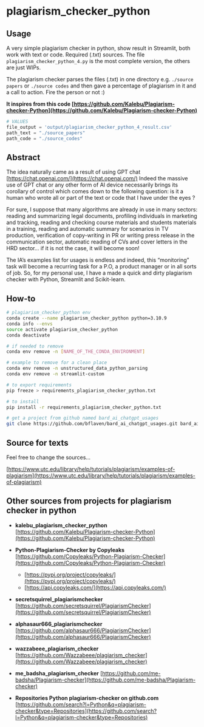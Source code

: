 # plagiarism_checker_python


## Usage
A very simple plagiarism checker in python, show result in Streamlit, both work with text or code. Required (.txt) sources. The file `plagiarism_checker_python_4.py` is the most complete version, the others are just WIPs.

The plagiarism checker parses the files (.txt) in one directory e.g. `./source papers` or `./source codes` and then gave a percentage of plagiarism in it and a call to action. Fire the person or not :)

__It inspires from this code [https://github.com/Kalebu/Plagiarism-checker-Python](https://github.com/Kalebu/Plagiarism-checker-Python)__

```python
# VALUES
file_output = 'output/plagiarism_checker_python_4_result.csv'
path_text = "./source_papers"
path_code = "./source_codes"
```


## Abstract
The idea naturally came as a result of using GPT chat [https://chat.openai.com/](https://chat.openai.com/) Indeed the massive use of GPT chat or any other form of AI device necessarily brings its corollary of control which comes down to the following question: is it a human who wrote all or part of the text or code that I have under the eyes ?

For sure, I suppose that many algorithms are already in use in many sectors: reading and summarizing legal documents, profiling individuals in marketing and tracking, reading and checking course materials and students materials in a training, reading and automatic summary for scenarios in TV production, verification of copy-writing in PR or writing press release in the communication sector, automatic reading of CVs and cover letters in the HRD sector… if it is not the case, it will become soon!

The IA’s examples list for usages is endless and indeed, this “monitoring” task will become a recurring task for a P.O, a product manager or in all sorts of job. So, for my personal use, I have a made a quick and dirty plagiarism checker with Python, Streamlit and Scikit-learn.




## How-to
```bash
# plagiarism_checker_python env
conda create --name plagiarism_checker_python python=3.10.9
conda info --envs
source activate plagiarism_checker_python
conda deactivate

# if needed to remove
conda env remove -n [NAME_OF_THE_CONDA_ENVIRONMENT]

# example to remove for a clean place
conda env remove -n unstructured_data_python_parsing
conda env remove -n streamlit-custom

# to export requirements
pip freeze > requirements_plagiarism_checker_python.txt

# to install
pip install -r requirements_plagiarism_checker_python.txt

# get a project from github named bard_ai_chatgpt_usages
git clone https://github.com/bflaven/bard_ai_chatgpt_usages.git bard_ai_chatgpt_usages

```


## Source for texts
Feel free to change the sources...

[https://www.utc.edu/library/help/tutorials/plagiarism/examples-of-plagiarism](https://www.utc.edu/library/help/tutorials/plagiarism/examples-of-plagiarism)



## Other sources from projects for plagiarism checker in python

- **kalebu_plagiarism_checker_python**
[https://github.com/Kalebu/Plagiarism-checker-Python](https://github.com/Kalebu/Plagiarism-checker-Python)



- **Python-Plagiarism-Checker by Copyleaks**
[https://github.com/Copyleaks/Python-Plagiarism-Checker](https://github.com/Copyleaks/Python-Plagiarism-Checker)
	+ [https://pypi.org/project/copyleaks/](https://pypi.org/project/copyleaks/)
	+ [https://api.copyleaks.com/](https://api.copyleaks.com/)

- **secretsquirrel_plagiarismchecker**
[https://github.com/secretsquirrel/PlagiarismChecker](https://github.com/secretsquirrel/PlagiarismChecker)


- **alphasaur666_plagiarismchecker**
[https://github.com/alphasaur666/PlagiarismChecker](https://github.com/alphasaur666/PlagiarismChecker)


- **wazzabeee_plagiarism_checker**
[https://github.com/Wazzabeee/plagiarism_checker](https://github.com/Wazzabeee/plagiarism_checker)


- **me_badsha_plagiarism_checker**
[https://github.com/me-badsha/Plagiarism-checker](https://github.com/me-badsha/Plagiarism-checker)

- **Repositories Python plagiarism-checker on github.com**
[https://github.com/search?l=Python&q=plagiarism-checker&type=Repositories](https://github.com/search?l=Python&q=plagiarism-checker&type=Repositories)
